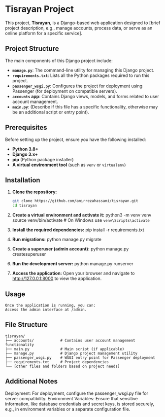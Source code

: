 # Tisrayan Project

This project, **Tisrayan**, is a Django-based web application designed to [brief project description, e.g., manage accounts, process data, or serve as an online platform for a specific service].

## Project Structure

The main components of this Django project include:

- **`manage.py`**: The command-line utility for managing this Django project.
- **`requirements.txt`**: Lists all the Python packages required to run this project.
- **`passenger_wsgi.py`**: Configures the project for deployment using Passenger (for deployment on compatible servers).
- **`accounts` app**: Contains Django views, models, and forms related to user account management.
- **`main.py`**: (Describe if this file has a specific functionality, otherwise may be an additional script or entry point).

## Prerequisites

Before setting up the project, ensure you have the following installed:

- **Python 3.8+**
- **Django 3.x+**
- **pip** (Python package installer)
- **A virtual environment tool** (such as `venv` or `virtualenv`)

## Installation

1. **Clone the repository:**
   ```bash
   git clone https://github.com/amirrezahassani/tisrayan.git
   cd tisrayan
   
2. **Create a virtual environment and activate it:**
    python3 -m venv venv
    source venv/bin/activate  # On Windows use `venv\Scripts\activate`

3. **Install the required dependencies:**
    pip install -r requirements.txt

4. **Run migrations:**
    python manage.py migrate

5. **Create a superuser (admin account):**
    python manage.py createsuperuser

6. **Run the development server:**
    python manage.py runserver

7. **Access the application:**
    Open your browser and navigate to http://127.0.0.1:8000 to view the application.

## Usage

    Once the application is running, you can:
    Access the admin interface at /admin.
    
## File Structure

    tisrayan/
    ├── accounts/            # Contains user account management functionality
    ├── main.py              # Main script (if applicable)
    ├── manage.py            # Django project management utility
    ├── passenger_wsgi.py    # WSGI entry point for Passenger deployment
    ├── requirements.txt     # Project dependencies
    └── [other files and folders based on project needs]
    
## Additional Notes

    
Deployment: For deployment, configure the passenger_wsgi.py file for server compatibility.
Environment Variables: Ensure that sensitive information, like database credentials and secret keys, is stored securely, e.g., in environment variables or a separate configuration file.
